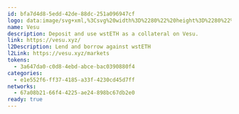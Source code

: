 ```yaml
---
id: bfa7d4d8-5edd-42de-88dc-251a096947cf
logo: data:image/svg+xml,%3Csvg%20width%3D%2280%22%20height%3D%2280%22%20viewBox%3D%220%200%2080%2080%22%20fill%3D%22none%22%20xmlns%3D%22http%3A%2F%2Fwww.w3.org%2F2000%2Fsvg%22%3E%0A%3Cg%20filter%3D%22url(%23filter0_f_7077_584)%22%3E%0A%3Cpath%20d%3D%22M47.0554%2056.0072C46.3362%2057.9736%2043.5575%2057.9736%2042.8385%2056.0072L32.2334%2027.0084C31.2241%2024.2484%2032.6052%2021.3247%2035.1457%2021.3247H54.7481C57.2886%2021.3247%2058.6698%2024.2483%2057.6603%2027.0084L47.0554%2056.0072Z%22%20fill%3D%22url(%23paint0_linear_7077_584)%22%2F%3E%0A%3Cpath%20d%3D%22M47.0554%2056.0072C46.3362%2057.9736%2043.5575%2057.9736%2042.8385%2056.0072L32.2334%2027.0084C31.2241%2024.2484%2032.6052%2021.3247%2035.1457%2021.3247H54.7481C57.2886%2021.3247%2058.6698%2024.2483%2057.6603%2027.0084L47.0554%2056.0072Z%22%20fill%3D%22url(%23paint1_radial_7077_584)%22%2F%3E%0A%3Cpath%20d%3D%22M47.0554%2056.0072C46.3362%2057.9736%2043.5575%2057.9736%2042.8385%2056.0072L32.2334%2027.0084C31.2241%2024.2484%2032.6052%2021.3247%2035.1457%2021.3247H54.7481C57.2886%2021.3247%2058.6698%2024.2483%2057.6603%2027.0084L47.0554%2056.0072Z%22%20fill%3D%22url(%23paint2_radial_7077_584)%22%2F%3E%0A%3Cpath%20d%3D%22M47.0554%2056.0072C46.3362%2057.9736%2043.5575%2057.9736%2042.8385%2056.0072L32.2334%2027.0084C31.2241%2024.2484%2032.6052%2021.3247%2035.1457%2021.3247H54.7481C57.2886%2021.3247%2058.6698%2024.2483%2057.6603%2027.0084L47.0554%2056.0072Z%22%20fill%3D%22url(%23paint3_radial_7077_584)%22%2F%3E%0A%3Cpath%20d%3D%22M30.7515%2027.5657L41.4727%2056.6219C41.9883%2058.0193%2043.1179%2058.8357%2044.3509%2059.0711H36.244C34.8984%2059.0711%2033.6963%2058.2372%2033.2343%2056.9836L22.2291%2027.1165C20.9555%2023.66%2022.8677%2020%2026.5777%2020H33.6267C32.4206%2020.4273%2031.4988%2021.3323%2030.9489%2022.425C30.1942%2023.9245%2030.102%2025.8052%2030.7515%2027.5657Z%22%20fill%3D%22url(%23paint4_linear_7077_584)%22%2F%3E%0A%3Cpath%20d%3D%22M47.0554%2056.0072C46.3362%2057.9736%2043.5575%2057.9736%2042.8385%2056.0072L32.2334%2027.0084C31.2241%2024.2484%2032.6052%2021.3247%2035.1457%2021.3247H54.7481C57.2886%2021.3247%2058.6698%2024.2483%2057.6603%2027.0084L47.0554%2056.0072Z%22%20fill%3D%22url(%23paint5_linear_7077_584)%22%20fill-opacity%3D%220.8%22%2F%3E%0A%3C%2Fg%3E%0A%3Cpath%20d%3D%22M47.0554%2057.9716C46.3362%2059.938%2043.5575%2059.938%2042.8385%2057.9716L32.2334%2028.9728C31.2241%2026.2127%2032.6052%2023.2891%2035.1457%2023.2891H54.7481C57.2886%2023.2891%2058.6698%2026.2127%2057.6603%2028.9728L47.0554%2057.9716Z%22%20fill%3D%22url(%23paint6_linear_7077_584)%22%2F%3E%0A%3Cpath%20d%3D%22M47.0554%2057.9716C46.3362%2059.938%2043.5575%2059.938%2042.8385%2057.9716L32.2334%2028.9728C31.2241%2026.2127%2032.6052%2023.2891%2035.1457%2023.2891H54.7481C57.2886%2023.2891%2058.6698%2026.2127%2057.6603%2028.9728L47.0554%2057.9716Z%22%20fill%3D%22url(%23paint7_radial_7077_584)%22%2F%3E%0A%3Cpath%20d%3D%22M47.0554%2057.9716C46.3362%2059.938%2043.5575%2059.938%2042.8385%2057.9716L32.2334%2028.9728C31.2241%2026.2127%2032.6052%2023.2891%2035.1457%2023.2891H54.7481C57.2886%2023.2891%2058.6698%2026.2127%2057.6603%2028.9728L47.0554%2057.9716Z%22%20fill%3D%22url(%23paint8_radial_7077_584)%22%2F%3E%0A%3Cpath%20d%3D%22M47.0554%2057.9716C46.3362%2059.938%2043.5575%2059.938%2042.8385%2057.9716L32.2334%2028.9728C31.2241%2026.2127%2032.6052%2023.2891%2035.1457%2023.2891H54.7481C57.2886%2023.2891%2058.6698%2026.2127%2057.6603%2028.9728L47.0554%2057.9716Z%22%20fill%3D%22url(%23paint9_radial_7077_584)%22%2F%3E%0A%3Cpath%20d%3D%22M30.7515%2029.53L41.4727%2058.5863C41.9883%2059.9837%2043.1179%2060.8001%2044.3509%2061.0354H36.244C34.8984%2061.0354%2033.6963%2060.2016%2033.2343%2058.948L22.2291%2029.0808C20.9555%2025.6243%2022.8677%2021.9644%2026.5777%2021.9644H33.6267C32.4206%2022.3917%2031.4988%2023.2967%2030.9489%2024.3893C30.1942%2025.8889%2030.102%2027.7696%2030.7515%2029.53Z%22%20fill%3D%22url(%23paint10_linear_7077_584)%22%2F%3E%0A%3Cpath%20d%3D%22M47.0554%2057.9716C46.3362%2059.938%2043.5575%2059.938%2042.8385%2057.9716L32.2334%2028.9728C31.2241%2026.2127%2032.6052%2023.2891%2035.1457%2023.2891H54.7481C57.2886%2023.2891%2058.6698%2026.2127%2057.6603%2028.9728L47.0554%2057.9716Z%22%20fill%3D%22url(%23paint11_linear_7077_584)%22%20fill-opacity%3D%220.8%22%2F%3E%0A%3Cdefs%3E%0A%3Cfilter%20id%3D%22filter0_f_7077_584%22%20x%3D%227.83539%22%20y%3D%226%22%20width%3D%2264.1573%22%20height%3D%2267.0713%22%20filterUnits%3D%22userSpaceOnUse%22%20color-interpolation-filters%3D%22sRGB%22%3E%0A%3CfeFlood%20flood-opacity%3D%220%22%20result%3D%22BackgroundImageFix%22%2F%3E%0A%3CfeBlend%20mode%3D%22normal%22%20in%3D%22SourceGraphic%22%20in2%3D%22BackgroundImageFix%22%20result%3D%22shape%22%2F%3E%0A%3CfeGaussianBlur%20stdDeviation%3D%227%22%20result%3D%22effect1_foregroundBlur_7077_584%22%2F%3E%0A%3C%2Ffilter%3E%0A%3ClinearGradient%20id%3D%22paint0_linear_7077_584%22%20x1%3D%2247.3902%22%20y1%3D%2234.4107%22%20x2%3D%2233.3805%22%20y2%3D%2222.3277%22%20gradientUnits%3D%22userSpaceOnUse%22%3E%0A%3Cstop%20stop-color%3D%22%23E7CC38%22%2F%3E%0A%3Cstop%20offset%3D%221%22%20stop-opacity%3D%220%22%2F%3E%0A%3C%2FlinearGradient%3E%0A%3CradialGradient%20id%3D%22paint1_radial_7077_584%22%20cx%3D%220%22%20cy%3D%220%22%20r%3D%221%22%20gradientUnits%3D%22userSpaceOnUse%22%20gradientTransform%3D%22translate(39.0036%2021.3247)%20rotate(75.2889)%20scale(18.7229%2018.7091)%22%3E%0A%3Cstop%20stop-color%3D%22%23ACEA94%22%2F%3E%0A%3Cstop%20offset%3D%221%22%20stop-opacity%3D%220%22%2F%3E%0A%3C%2FradialGradient%3E%0A%3CradialGradient%20id%3D%22paint2_radial_7077_584%22%20cx%3D%220%22%20cy%3D%220%22%20r%3D%221%22%20gradientUnits%3D%22userSpaceOnUse%22%20gradientTransform%3D%22translate(40.0602%2047.2325)%20rotate(70.3697)%20scale(61.3282%2018.9025)%22%3E%0A%3Cstop%20offset%3D%220.0507823%22%20stop-color%3D%22%23D55401%22%2F%3E%0A%3Cstop%20offset%3D%220.651601%22%20stop-opacity%3D%220%22%2F%3E%0A%3C%2FradialGradient%3E%0A%3CradialGradient%20id%3D%22paint3_radial_7077_584%22%20cx%3D%220%22%20cy%3D%220%22%20r%3D%221%22%20gradientUnits%3D%22userSpaceOnUse%22%20gradientTransform%3D%22translate(53.5315%2021.3247)%20rotate(99.6424)%20scale(16.5585%2016.5453)%22%3E%0A%3Cstop%20stop-color%3D%22%2362FAD2%22%2F%3E%0A%3Cstop%20offset%3D%221%22%20stop-opacity%3D%220%22%2F%3E%0A%3C%2FradialGradient%3E%0A%3ClinearGradient%20id%3D%22paint4_linear_7077_584%22%20x1%3D%2233.0931%22%20y1%3D%2220%22%20x2%3D%2233.0931%22%20y2%3D%2259.0711%22%20gradientUnits%3D%22userSpaceOnUse%22%3E%0A%3Cstop%20offset%3D%220.0214678%22%20stop-opacity%3D%220%22%2F%3E%0A%3Cstop%20offset%3D%220.0256676%22%20stop-color%3D%22%23121F26%22%2F%3E%0A%3Cstop%20offset%3D%220.0693822%22%20stop-color%3D%22%23121F26%22%20stop-opacity%3D%220.927973%22%2F%3E%0A%3Cstop%20offset%3D%220.111865%22%20stop-color%3D%22%23121F26%22%20stop-opacity%3D%220.42%22%2F%3E%0A%3Cstop%20offset%3D%220.142556%22%20stop-color%3D%22%23121F26%22%20stop-opacity%3D%220.2%22%2F%3E%0A%3Cstop%20offset%3D%220.171366%22%20stop-color%3D%22%231FADD5%22%2F%3E%0A%3Cstop%20offset%3D%220.185193%22%20stop-color%3D%22%232E6583%22%2F%3E%0A%3Cstop%20offset%3D%220.722276%22%20stop-color%3D%22%230A0A0A%22%2F%3E%0A%3Cstop%20offset%3D%220.959939%22%20stop-color%3D%22%230A0A0A%22%2F%3E%0A%3Cstop%20offset%3D%220.969541%22%20stop-opacity%3D%220%22%2F%3E%0A%3C%2FlinearGradient%3E%0A%3ClinearGradient%20id%3D%22paint5_linear_7077_584%22%20x1%3D%2253.3334%22%20y1%3D%2241.3504%22%20x2%3D%2239.3972%22%20y2%3D%2236.3349%22%20gradientUnits%3D%22userSpaceOnUse%22%3E%0A%3Cstop%20stop-color%3D%22%230A0A0A%22%2F%3E%0A%3Cstop%20offset%3D%220.46419%22%20stop-color%3D%22%230A0A0A%22%20stop-opacity%3D%220.41%22%2F%3E%0A%3Cstop%20offset%3D%221%22%20stop-opacity%3D%220%22%2F%3E%0A%3C%2FlinearGradient%3E%0A%3ClinearGradient%20id%3D%22paint6_linear_7077_584%22%20x1%3D%2247.3902%22%20y1%3D%2236.3751%22%20x2%3D%2233.3805%22%20y2%3D%2224.2921%22%20gradientUnits%3D%22userSpaceOnUse%22%3E%0A%3Cstop%20stop-color%3D%22%23E7CC38%22%2F%3E%0A%3Cstop%20offset%3D%221%22%20stop-opacity%3D%220%22%2F%3E%0A%3C%2FlinearGradient%3E%0A%3CradialGradient%20id%3D%22paint7_radial_7077_584%22%20cx%3D%220%22%20cy%3D%220%22%20r%3D%221%22%20gradientUnits%3D%22userSpaceOnUse%22%20gradientTransform%3D%22translate(39.0036%2023.2891)%20rotate(75.2889)%20scale(18.7229%2018.7091)%22%3E%0A%3Cstop%20stop-color%3D%22%23ACEA94%22%2F%3E%0A%3Cstop%20offset%3D%221%22%20stop-opacity%3D%220%22%2F%3E%0A%3C%2FradialGradient%3E%0A%3CradialGradient%20id%3D%22paint8_radial_7077_584%22%20cx%3D%220%22%20cy%3D%220%22%20r%3D%221%22%20gradientUnits%3D%22userSpaceOnUse%22%20gradientTransform%3D%22translate(40.0602%2049.1969)%20rotate(70.3697)%20scale(61.3282%2018.9025)%22%3E%0A%3Cstop%20offset%3D%220.0507823%22%20stop-color%3D%22%23D55401%22%2F%3E%0A%3Cstop%20offset%3D%220.651601%22%20stop-opacity%3D%220%22%2F%3E%0A%3C%2FradialGradient%3E%0A%3CradialGradient%20id%3D%22paint9_radial_7077_584%22%20cx%3D%220%22%20cy%3D%220%22%20r%3D%221%22%20gradientUnits%3D%22userSpaceOnUse%22%20gradientTransform%3D%22translate(53.5315%2023.2891)%20rotate(99.6424)%20scale(16.5585%2016.5453)%22%3E%0A%3Cstop%20stop-color%3D%22%2362FAD2%22%2F%3E%0A%3Cstop%20offset%3D%221%22%20stop-opacity%3D%220%22%2F%3E%0A%3C%2FradialGradient%3E%0A%3ClinearGradient%20id%3D%22paint10_linear_7077_584%22%20x1%3D%2233.0931%22%20y1%3D%2221.9644%22%20x2%3D%2233.0931%22%20y2%3D%2261.0354%22%20gradientUnits%3D%22userSpaceOnUse%22%3E%0A%3Cstop%20offset%3D%220.0214678%22%20stop-opacity%3D%220%22%2F%3E%0A%3Cstop%20offset%3D%220.0256676%22%20stop-color%3D%22%23121F26%22%2F%3E%0A%3Cstop%20offset%3D%220.0693822%22%20stop-color%3D%22%23121F26%22%20stop-opacity%3D%220.927973%22%2F%3E%0A%3Cstop%20offset%3D%220.111865%22%20stop-color%3D%22%23121F26%22%20stop-opacity%3D%220.42%22%2F%3E%0A%3Cstop%20offset%3D%220.142556%22%20stop-color%3D%22%23121F26%22%20stop-opacity%3D%220.2%22%2F%3E%0A%3Cstop%20offset%3D%220.171366%22%20stop-color%3D%22%231FADD5%22%2F%3E%0A%3Cstop%20offset%3D%220.185193%22%20stop-color%3D%22%232E6583%22%2F%3E%0A%3Cstop%20offset%3D%220.722276%22%20stop-color%3D%22%230A0A0A%22%2F%3E%0A%3Cstop%20offset%3D%220.959939%22%20stop-color%3D%22%230A0A0A%22%2F%3E%0A%3Cstop%20offset%3D%220.969541%22%20stop-opacity%3D%220%22%2F%3E%0A%3C%2FlinearGradient%3E%0A%3ClinearGradient%20id%3D%22paint11_linear_7077_584%22%20x1%3D%2253.3334%22%20y1%3D%2243.3148%22%20x2%3D%2239.3972%22%20y2%3D%2238.2992%22%20gradientUnits%3D%22userSpaceOnUse%22%3E%0A%3Cstop%20stop-color%3D%22%230A0A0A%22%2F%3E%0A%3Cstop%20offset%3D%220.46419%22%20stop-color%3D%22%230A0A0A%22%20stop-opacity%3D%220.41%22%2F%3E%0A%3Cstop%20offset%3D%221%22%20stop-opacity%3D%220%22%2F%3E%0A%3C%2FlinearGradient%3E%0A%3C%2Fdefs%3E%0A%3C%2Fsvg%3E%0A
name: Vesu
description: Deposit and use wstETH as a collateral on Vesu.
link: https://vesu.xyz/
l2Description: Lend and borrow against wstETH
l2Link: https://vesu.xyz/markets
tokens:
  - 3a647da0-c0d8-4ebd-abce-bac0390880f4
categories:
  - e1e552f6-ff37-4185-a33f-4230cd45d7ff
networks:
  - 67a08b21-66f4-4225-ae24-898bc67db2e0
ready: true
---
```

